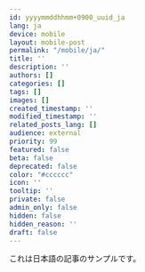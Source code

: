 ```yaml
---
id: yyyymmddhhmm+0900_uuid_ja
lang: ja
device: mobile
layout: mobile-post
permalink: "/mobile/ja/"
title: ''
description: ''
authors: []
categories: []
tags: []
images: []
created_timestamp: ''
modified_timestamp: ''
related_posts_lang: []
audience: external
priority: 99
featured: false
beta: false
deprecated: false
color: "#cccccc"
icon: ''
tooltip: ''
private: false
admin_only: false
hidden: false
hidden_reason: ''
draft: false
---
```


これは日本語の記事のサンプルです。


